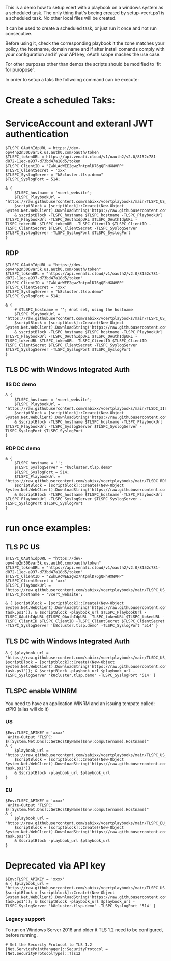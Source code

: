 This is a demo how to setup vcert with a playbook on a windows system as a scheduled task. 
The only thing that's beeing created by setup-vcert.ps1 is a scheduled task.
No other local files will be created. 

It can be used to create a scheduled task, or just run it once and not run consecutive.

Before using it, check the corresponding playbook it the zone matches your policy, the hostname, domain name and if after install comands comply with your configuration and if your API key, oAuth scope maches the use case.

For other purposes other than demos the scripts should be modified to 'fit for puropose'.

In order to setup a taks the follwoing command can be execute:
 

# Create a scheduled Taks:

# ServiceAccount and exteranl JWT authentication
```
$TLSPC_OAuthIdpURL = https://dev-opv4np2n306var5k.us.auth0.com/oauth/token
$TLSPC_tokenURL = https://api.venafi.cloud/v1/oauth2/v2.0/8152c781-d872-11ec-a937-d73bd47a18d5/token
$TLSPC_ClientID = "ZwkLAcWEE2gwz7ntpmlD76gQFhHXNVPP"
$TLSPC_ClientSecret = 'xxx'
$TLSPC_SyslogServer = "k8cluster.tlsp.demo"
$TLSPC_SyslogPort = 514; 

& {
    $TLSPC_hostname = 'vcert_website';
    $TLSPC_PlaybookUrl = 'https://raw.githubusercontent.com/sabixx/vcertplaybooks/main/TLSPC_US_IIS_ServiceAccount.yaml';
    $scriptBlock = [scriptblock]::Create((New-Object System.Net.WebClient).DownloadString('https://raw.githubusercontent.com/sabixx/vcertplaybooks/main/setup_vcert.ps1'));
    & $scriptBlock -TLSPC_hostname $TLSPC_hostname -TLSPC_PlaybookUrl $TLSPC_PlaybookUrl -TLSPC_OAuthIdpURL $TLSPC_OAuthIdpURL -TLSPC_tokenURL $TLSPC_tokenURL -TLSPC_ClientID $TLSPC_ClientID -TLSPC_ClientSecret $TLSPC_ClientSecret -TLSPC_SyslogServer $TLSPC_SyslogServer -TLSPC_SyslogPort $TLSPC_SyslogPort
}
```

## RDP 
```
$TLSPC_OAuthIdpURL = "https://dev-opv4np2n306var5k.us.auth0.com/oauth/token"
$TLSPC_tokenURL = "https://api.venafi.cloud/v1/oauth2/v2.0/8152c781-d872-11ec-a937-d73bd47a18d5/token"
$TLSPC_ClientID = "ZwkLAcWEE2gwz7ntpmlD76gQFhHXNVPP"
$TLSPC_ClientSecret = 'xxx'
$TLSPC_SyslogServer = "k8cluster.tlsp.demo"
$TLSPC_SyslogPort = 514; 

& {
    # $TLSPC_hostname = ''; #not set, using the hostname
    $TLSPC_PlaybookUrl = 'https://raw.githubusercontent.com/sabixx/vcertplaybooks/main/TLSPC_US_RDP_Demo.yaml';
    $scriptBlock = [scriptblock]::Create((New-Object System.Net.WebClient).DownloadString('https://raw.githubusercontent.com/sabixx/vcertplaybooks/main/setup_vcert.ps1'));
    & $scriptBlock -TLSPC_hostname $TLSPC_hostname -TLSPC_PlaybookUrl $TLSPC_PlaybookUrl -TLSPC_OAuthIdpURL $TLSPC_OAuthIdpURL -TLSPC_tokenURL $TLSPC_tokenURL -TLSPC_ClientID $TLSPC_ClientID -TLSPC_ClientSecret $TLSPC_ClientSecret -TLSPC_SyslogServer $TLSPC_SyslogServer -TLSPC_SyslogPort $TLSPC_SyslogPort
} 
```


## TLS DC with Windows Integrated Auth

### IIS DC demo
```
& {
    $TLSPC_hostname = 'vcert_website';
    $TLSPC_PlaybookUrl = 'https://raw.githubusercontent.com/sabixx/vcertplaybooks/main/TLSDC_IIS_Demo.yaml';
    $scriptBlock = [scriptblock]::Create((New-Object System.Net.WebClient).DownloadString('https://raw.githubusercontent.com/sabixx/vcertplaybooks/main/setup_vcert.ps1'));
    & $scriptBlock -TLSPC_hostname $TLSPC_hostname -TLSPC_PlaybookUrl $TLSPC_PlaybookUrl -TLSPC_SyslogServer $TLSPC_SyslogServer -TLSPC_SyslogPort $TLSPC_SyslogPort
}
```

### RDP DC demo
```
& {
    $TLSPC_hostname = '';
    $TLSPC_SyslogServer = "k8cluster.tlsp.demo"
    $TLSPC_SyslogPort = 514; 
    $TLSPC_PlaybookUrl = 'https://raw.githubusercontent.com/sabixx/vcertplaybooks/main/TLSDC_RDP_Demo.yaml';
    $scriptBlock = [scriptblock]::Create((New-Object System.Net.WebClient).DownloadString('https://raw.githubusercontent.com/sabixx/vcertplaybooks/main/setup_vcert.ps1'));
    & $scriptBlock -TLSPC_hostname $TLSPC_hostname -TLSPC_PlaybookUrl $TLSPC_PlaybookUrl -TLSPC_SyslogServer $TLSPC_SyslogServer -TLSPC_SyslogPort $TLSPC_SyslogPort
}
```



# run once examples:

## TLS PC US

```
$TLSPC_OAuthIdpURL = "https://dev-opv4np2n306var5k.us.auth0.com/oauth/token"
$TLSPC_tokenURL = "https://api.venafi.cloud/v1/oauth2/v2.0/8152c781-d872-11ec-a937-d73bd47a18d5/token"
$TLSPC_ClientID = "ZwkLAcWEE2gwz7ntpmlD76gQFhHXNVPP"
$TLSPC_ClientSecret = 'xxx'
$TLSPC_PlaybookUrl = 'https://raw.githubusercontent.com/sabixx/vcertplaybooks/main/TLSPC_US_IIS_ServiceAccount.yaml';
$TLSPC_hostname = 'vcert_website';

& { $scriptBlock = [scriptblock]::Create((New-Object System.Net.WebClient).DownloadString('https://raw.githubusercontent.com/sabixx/vcertplaybooks/main/vcert-task.ps1')); & $scriptBlock -playbook_url $TLSPC_PlaybookUrl -TLSPC_OAuthIdpURL $TLSPC_OAuthIdpURL -TLSPC_tokenURL $TLSPC_tokenURL -TLSPC_ClientID $TLSPC_ClientID -TLSPC_ClientSecret $TLSPC_ClientSecret -TLSPC_SyslogServer 'k8cluster.tlsp.demo' -TLSPC_SyslogPort '514' }
```

## TLS DC with Windows Integrated Auth
```
& { $playbook_url = 'https://raw.githubusercontent.com/sabixx/vcertplaybooks/main/TLSDC_US_IIS_No_Install.yaml'; $scriptBlock = [scriptblock]::Create((New-Object System.Net.WebClient).DownloadString('https://raw.githubusercontent.com/sabixx/vcertplaybooks/main/vcert-task.ps1')); & $scriptBlock -playbook_url $playbook_url -TLSPC_SyslogServer 'k8cluster.tlsp.demo' -TLSPC_SyslogPort '514' }
```


## TLSPC enable WINRM

You need to have an application WINRM and an issuing tempate called: ztPKI (alias will do it)

### US
```
$Env:TLSPC_APIKEY = 'xxxx'
 Write-Output "TLSPC: $([System.Net.Dns]::GetHostByName($env:computername).Hostname)"
& { 
    $playbook_url = 'https://raw.githubusercontent.com/sabixx/vcertplaybooks/main/TLSPC_US_ENABLE_WINRM_HTTPS_Demo.yaml'
    $scriptBlock = [scriptblock]::Create((New-Object System.Net.WebClient).DownloadString('https://raw.githubusercontent.com/sabixx/vcertplaybooks/main/vcert-task.ps1'))
    & $scriptBlock -playbook_url $playbook_url
}
```

### EU
```
$Env:TLSPC_APIKEY = 'xxxx'
 Write-Output "TLSPC: $([System.Net.Dns]::GetHostByName($env:computername).Hostname)"
& { 
    $playbook_url = 'https://raw.githubusercontent.com/sabixx/vcertplaybooks/main/TLSPC_EU_ENABLE_WINRM_HTTPS_Demo.yaml'
    $scriptBlock = [scriptblock]::Create((New-Object System.Net.WebClient).DownloadString('https://raw.githubusercontent.com/sabixx/vcertplaybooks/main/vcert-task.ps1'))
    & $scriptBlock -playbook_url $playbook_url
}
```

# Deprecated via API key

``` 
$Env:TLSPC_APIKEY = 'xxxx'
& { $playbook_url = 'https://raw.githubusercontent.com/sabixx/vcertplaybooks/main/TLSPC_US_IIS.yaml'; $scriptBlock = [scriptblock]::Create((New-Object System.Net.WebClient).DownloadString('https://raw.githubusercontent.com/sabixx/vcertplaybooks/main/vcert-task.ps1')); & $scriptBlock -playbook_url $playbook_url -TLSPC_SyslogServer 'k8cluster.tlsp.demo' -TLSPC_SyslogPort '514' }
```


### Legacy support

To run on Windows Server 2016 and older it TLS 1.2 need to be configured, before running.
```
# Set the Security Protocol to TLS 1.2
[Net.ServicePointManager]::SecurityProtocol = [Net.SecurityProtocolType]::Tls12
 ```
